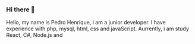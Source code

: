 ### Hi there 👋

<p align="left">
  Hello, my name is Pedro Henrique, i am a junior developer. I have experience with php, mysql, html, css and javaScript. Aurrently, i am study React, C#, Node.js and 
</p>
<!-- 

Here are some ideas to get you started:

- 🔭 I’m currently working on ...
- 🌱 I’m currently learning ...
- 👯 I’m looking to collaborate on ...
- 🤔 I’m looking for help with ...
- 💬 Ask me about ...
- 📫 How to reach me: ...
- 😄 Pronouns: ...
- ⚡ Fun fact: ...
-->
